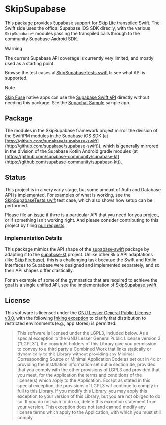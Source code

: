 # SkipSupabase

This package provides Supabase support for [Skip Lite](https://skip.tools) transpiled Swift.
The Swift side uses the official Supabase iOS SDK directly,
with the various `SkipSupabase*` modules passing the transpiled calls
through to the community Supabase Android SDK.

> [!WARNING]
The current Supabase API coverage is currently very limited, and mostly used as a starting point.

Browse the test cases at
[SkipSupabaseTests.swift](https://github.com/skiptools/skip-supabase/blob/main/Tests/SkipSupabaseTests/SkipSupabaseTests.swift)
to see what API is supported.

> [!NOTE]
[Skip Fuse](https://skip.tools/docs/modes/) native apps can use the [Supabase Swift API](https://supabase.com/docs/reference/swift) directly without needing this package. See the [Supachat Sample](https://github.com/skiptools/skipapp-supachat/) sample app.

## Package

The modules in the SkipSupabase framework project mirror the division of the SwiftPM
modules in the Supabase iOS SDK (at [http://github.com/supabase/supabase-swift](http://github.com/supabase/supabase-swift)),
which is generally mirrored in the division of the Supabase Kotlin Android gradle modules (at [https://github.com/supabase-community/supabase-kt](https://github.com/supabase-community/supabase-kt)).

## Status

This project is in a very early stage, but some amount of Auth and Database API is implemented.
For examples of what is working, see the [SkipSupabaseTests.swift](https://github.com/skiptools/skip-supabase/blob/main/Tests/SkipSupabaseTests/SkipSupabaseTests.swift)
test case, which also shows how setup can be performed.

Please file an [issue](https://github.com/skiptools/skip-supabase/issues)
if there is a particular API that you need for you project, or if something isn't working right.
And please consider contributing to this project by filing
[pull requests](https://github.com/skiptools/skip-supabase/pulls).

### Implementation Details

This package mimics the API shape of the
[supabase-swift](http://github.com/supabase/supabase-swift)
package by adapting it to the
[supabase-kt](https://github.com/supabase-community/supabase-kt)
project. Unlike other Skip API adaptations (like [Skip Firebase](https://github.com/skiptools/skip-firebase)),
this is a challenging task because the Swift and Kotlin interfaces to Supabase
were designed and implemented separately, and so their API shapes differ drastically.

For an example of some of the gymnastics that are required to achieve the goal is a single unified API,
see the implementation of
[SkipSupabase.swift](https://github.com/skiptools/skip-supabase/blob/main/Sources/SkipSupabase/SkipSupabase.swift).


## License

This software is licensed under the
[GNU Lesser General Public License v3.0](https://spdx.org/licenses/LGPL-3.0-only.html),
with the following
[linking exception](https://spdx.org/licenses/LGPL-3.0-linking-exception.html)
to clarify that distribution to restricted environments (e.g., app stores)
is permitted:

> This software is licensed under the LGPL3, included below.
> As a special exception to the GNU Lesser General Public License version 3
> ("LGPL3"), the copyright holders of this Library give you permission to
> convey to a third party a Combined Work that links statically or dynamically
> to this Library without providing any Minimal Corresponding Source or
> Minimal Application Code as set out in 4d or providing the installation
> information set out in section 4e, provided that you comply with the other
> provisions of LGPL3 and provided that you meet, for the Application the
> terms and conditions of the license(s) which apply to the Application.
> Except as stated in this special exception, the provisions of LGPL3 will
> continue to comply in full to this Library. If you modify this Library, you
> may apply this exception to your version of this Library, but you are not
> obliged to do so. If you do not wish to do so, delete this exception
> statement from your version. This exception does not (and cannot) modify any
> license terms which apply to the Application, with which you must still
> comply.


